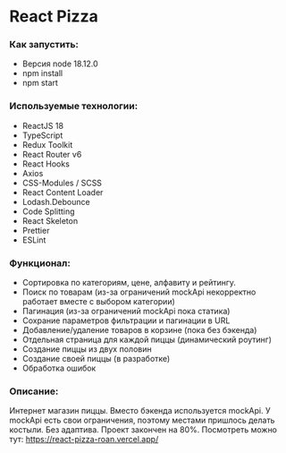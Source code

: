 # React Pizza

### Как запустить:

- Версия node 18.12.0
- npm install
- npm start

### Используемые технологии:

- ReactJS 18
- TypeScript
- Redux Toolkit
- React Router v6
- React Hooks
- Axios
- CSS-Modules / SCSS
- React Content Loader
- Lodash.Debounce
- Code Splitting
- React Skeleton
- Prettier
- ESLint

### Функционал:

- Сортировка по категориям, цене, алфавиту и рейтингу.
- Поиск по товарам (из-за ограничений mockApi некорректно работает вместе с выбором категории)
- Пагинация (из-за ограничений mockApi пока статика)
- Сохрание параметров фильтрации и пагинации в URL
- Добавление/удаление товаров в корзине (пока без бэкенда)
- Отдельная страница для каждой пиццы (динамический роутинг)
- Создание пиццы из двух половин
- Создание своей пиццы (в разработке)
- Обработка ошибок

### Описание:

Интернет магазин пиццы. Вместо бэкенда используется mockApi. У mockApi есть свои ограничения, поэтому местами пришлось делать костыли.
Без адаптива. Проект закончен на 80%. Посмотреть можно тут: https://react-pizza-roan.vercel.app/
